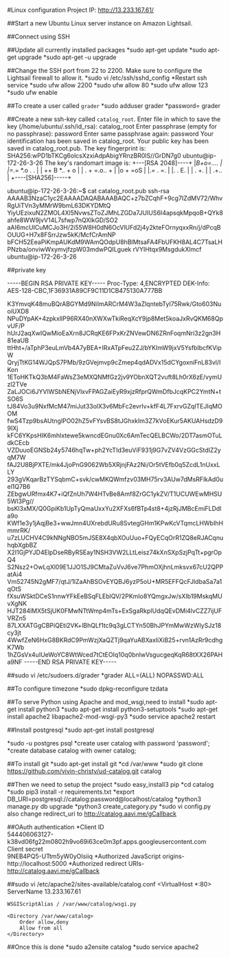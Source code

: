 #Linux configuration
Project IP: http://13.233.167.61/

##Start a new Ubuntu Linux server instance on Amazon Lightsail.

##Connect using SSH

##Update all currently installed packages
*sudo apt-get update
*sudo apt-get upgrade
*sudo apt-get -u upgrade

##Change the SSH port from 22 to 2200. Make sure to configure the Lightsail firewall to allow it.
*sudo vi /etc/ssh/sshd_config
*Restart ssh service
*sudo ufw allow 2200
*sudo ufw allow 80
*sudo ufw allow 123
*sudo ufw enable

##To create a user called `grader`
*sudo adduser grader
*password= grader

##Create a new ssh-key called `catalog_root`.
Enter file in which to save the key (/home/ubuntu/.ssh/id_rsa): catalog_root
Enter passphrase (empty for no passphrase): password
Enter same passphrase again: password
Your identification has been saved in catalog_root.
Your public key has been saved in catalog_root.pub.
The key fingerprint is:
SHA256:wPD1bTKCg6olcsXzxiAdpAbigYRnzBR0lS//GrDN7g0 ubuntu@ip-172-26-3-26
The key's randomart image is:
+---[RSA 2048]----+
|*B+o=....        |
|=.*= *.o . .     |
| ++ B *.. + o    |
| . + =.o.. +     |
|o +   =oS        |
|.=   . =.        |
|.     . E.       |
|       . +.      |
|       .+..      |
+----[SHA256]-----+

ubuntu@ip-172-26-3-26:~$ cat catalog_root.pub
ssh-rsa AAAAB3NzaC1yc2EAAAADAQABAAABAQC+z7bZCqhF+9cg7IZdMV72/WhvRgUiTVn3yMMrW9bmL63DKYDMtQ
YiyUEzixuN2ZMOL4Xl5NvwsZToZJMhLZGDa7JUIUS6I4apsqkMpqoB+QYk8ahfe8WW9jvV14L7sfwp7nQXlkGD/SO2
aAI6mcUICuMCJo3H/2i55W8H0dN6OcVlUFd2j4y2kteFOrnyqxxRn/j/dPcqBOUUG+H7x8FSrrJzw5kK/McfCrAmNP
bFCH52EeaPiKmpAUKdM9WAmQOdpU8hBlMtsaFA4FbUFKH8AL4C7TsaLHPNzba/onviwWxymvjfzpW03mdwPQILguek
rVYIHtqx9MsgdukXlmcf ubuntu@ip-172-26-3-26


##private key

-----BEGIN RSA PRIVATE KEY-----
Proc-Type: 4,ENCRYPTED
DEK-Info: AES-128-CBC,1F36931A89CF9C11D1CB475130A777BB

K3YmvqK48muBQrABGYMd9NiImARCrM4W3aZlqntebTyI75Rwk/Gto603NuoiUXD8
NPuDYpAK+4zpkxlIP96RX40nXWXwTkiReqXcY9jp8Met5koaJxRvQKM68QpvUF/P
hUrJ2aqXwIQwMioEaXrn8JCRqKE6FPxKrZNVewDN6ZRnFoqmNri3z2gn3H81eaUB
ttHht+/aTphP3euLmVb4A7yBEA+IRxATpFeu2ZJ/bYKImW9jxV5YsfbIbcfKVipW
QryjTtKG14WJQpS7PMb/9zGVejmvp9cZmep4qdADVx15dCYgoxniFnL83vl/IKon
1EToHKTkQ3bM4FaWsZ3eMXQNMfGz2jv9YObnXQT2vuft8Lh0rX6zE/vymUzl2TVe
ZaLJOCi6JYVIWSbNENjVlxvFPAGZaiEyR9xjzRfprQWmDfbJcqKPC2YmtN+tSO6S
tJ84Vo3u9NxfMcM47miJut33olX3v6MbFc2evrIv+kfF4L7FxrvGZqlTEJIqMOOM
fwS4Tzp9bsAUtnglPO02hZ5vFYsvBS8tJGhxkIm3Z7kVoEKur5AKUAHsdzD99IXj
kFC6YKpsHIK6mhlxtewe5kwncdEGnu0Xc6AmTecQELBCWo/2DT7asmOTuLdkCEcb
VZDuuoEGNSb24y5746hqTw+ph2YcTId3euViF931j9G7vZV4VzGGcStdIZ2yqM7W
fAJ2U8BjPXTE/mk4JjoPnG9062Wb5XRjnjFAz2Ni/Or5tVEfb0q5ZcdL1nUxxLLY
293gVKqarBzTYSqbmC+svk/cwMKQWmfzv03MH75rv3AUw7dMsRFlkAd0uel1Q7B6
ZEbgwURfmx4K7+iQfZnUh7W4HTvBe8Amf8ZrGC1ykZV/T1UCUWEwMHSU5WI3Pg//
bsKl3xMX/Q0GpiKb1UpTyQmaUxxYu2XFXs6fBTp4st8+4jzRjJMBcEmiFLDdla9o
KWf1e3y1jAqjBe3+wwJmn4UXrebdURu8SvtegGHm1KPwKcVTqmcLHWbIhHmmrRK/
u7zLUCHV4C9kNNgNBO5mJSE8X4qbXOuUuo+FQyECqOrR1ZQ8eRJACqnuhqbXgbBZ
X2I1GjPYJD4ElpDseRByRSEay1NSH3VW2LLtLeisz74kXnSXpSzjPqTt+pgrOpQ4
S2Nsz2+OwLqXl09E1JJO1SJ9CMtaZuVvJ6ve7PhmOXjhnLmksvx67cU2QPPatAi4
Vm52745N2gMF7/qtJ/1lZaAhBSOvEYQBJ6yzP5oU+MR5EFFQcFJldbaSa7a1qOtS
fXsuWSktDCeS1nnwYFkEeBSqFLEblQV/2PKmIo8YQmgxJw/sXIb19MskqMUvXgNK
HJT284lMX5tSjUK0FMwNTtWmp4mTs+ExSgaRkpIUdqQEvDMi4lvCZZ7ijUFVRZn5
87LXXATGgCBPiQEti2VK+lBhQLf1tc9q3gLCTYn50BhJPYmMwWzWIySJz18cy3jt
4WwfZeN6HxG8BKRdC9PmWzjXaQZTj9qaYuABXaxIiXiB25+rvn1AzRr9cdhgK7Wb
1hZGsVx4uIUeWoYC8WtWced7tCtEOIq10q0bnlwVsgucgeqKqR68tXX26PAHa9NF
-----END RSA PRIVATE KEY-----


##sudo vi /etc/sudoers.d/grader
*grader ALL=(ALL) NOPASSWD:ALL

##To configure timezone
*sudo dpkg-reconfigure tzdata

##To serve Python using Apache and mod_wsgi,need to install
*sudo apt-get install python3
*sudo apt-get install python3-setuptools
*sudo apt-get install apache2 libapache2-mod-wsgi-py3
*sudo service apache2 restart

##Install postgresql
*sudo apt-get install postgresql

*sudo -u postgres psql
*create user catalog with password 'password';
*create database catalog with owner catalog;

##To install git
*sudo apt-get install git
*cd /var/www
*sudo git clone https://github.com/vivin-christy/ud-catalog.git catalog

##Then we need to setup the project
*sudo easy_install3 pip
*cd catalog
*sudo pip3 install -r requirements.txt
*export DB_URI=postgresql://catalog:password@localhost/catalog
*python3 manage.py db upgrade
*python3 create_category.py
*sudo vi config.py
also change redirect_uri to http://catalog.aavi.me/gCallback

##OAuth authentication
*Client ID	
544406063127-k38vd06fg22m0802h9vo69i63ce0m3pf.apps.googleusercontent.com
Client secret	
9NEB4PQ5-UTtm5yW0yOIsiiq
*Authorized JavaScript origins-  	http://localhost:5000
*Authorized redirect URIs-  	http://catalog.aavi.me/gCallback

##sudo vi /etc/apache2/sites-available/catalog.conf
<VirtualHost *:80>
    ServerName 13.233.167.61

    WSGIScriptAlias / /var/www/catalog/wsgi.py

    <Directory /var/www/catalog>
        Order allow,deny
        Allow from all
    </Directory>
</VirtualHost>

##Once this is done
*sudo a2ensite catalog
*sudo service apache2







